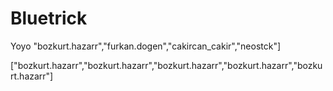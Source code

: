 # Bluetrick
Yoyo 
 "bozkurt.hazarr","furkan.dogen","cakircan_cakir","neostck"] 

 ["bozkurt.hazarr","bozkurt.hazarr","bozkurt.hazarr","bozkurt.hazarr","bozkurt.hazarr"]
